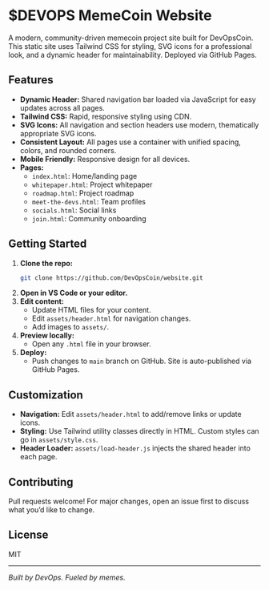 # $DEVOPS MemeCoin Website

A modern, community-driven memecoin project site built for DevOpsCoin. This static site uses Tailwind CSS for styling, SVG icons for a professional look, and a dynamic header for maintainability. Deployed via GitHub Pages.

## Features
- **Dynamic Header:** Shared navigation bar loaded via JavaScript for easy updates across all pages.
- **Tailwind CSS:** Rapid, responsive styling using CDN.
- **SVG Icons:** All navigation and section headers use modern, thematically appropriate SVG icons.
- **Consistent Layout:** All pages use a container with unified spacing, colors, and rounded corners.
- **Mobile Friendly:** Responsive design for all devices.
- **Pages:**
  - `index.html`: Home/landing page
  - `whitepaper.html`: Project whitepaper
  - `roadmap.html`: Project roadmap
  - `meet-the-devs.html`: Team profiles
  - `socials.html`: Social links
  - `join.html`: Community onboarding

## Getting Started
1. **Clone the repo:**
   ```sh
   git clone https://github.com/DevOpsCoin/website.git
   ```
2. **Open in VS Code or your editor.**
3. **Edit content:**
   - Update HTML files for your content.
   - Edit `assets/header.html` for navigation changes.
   - Add images to `assets/`.
4. **Preview locally:**
   - Open any `.html` file in your browser.
5. **Deploy:**
   - Push changes to `main` branch on GitHub. Site is auto-published via GitHub Pages.

## Customization
- **Navigation:** Edit `assets/header.html` to add/remove links or update icons.
- **Styling:** Use Tailwind utility classes directly in HTML. Custom styles can go in `assets/style.css`.
- **Header Loader:** `assets/load-header.js` injects the shared header into each page.

## Contributing
Pull requests welcome! For major changes, open an issue first to discuss what you’d like to change.

## License
MIT

---

*Built by DevOps. Fueled by memes.*

